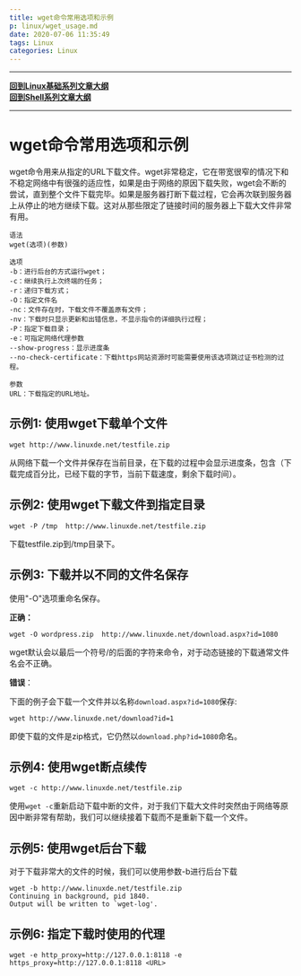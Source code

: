 ```yaml
---
title: wget命令常用选项和示例
p: linux/wget_usage.md
date: 2020-07-06 11:35:49
tags: Linux
categories: Linux
---
```


--------

**[回到Linux基础系列文章大纲](/linux/index)**  
**[回到Shell系列文章大纲](/shell/index)**  

--------

# wget命令常用选项和示例

wget命令用来从指定的URL下载文件。wget非常稳定，它在带宽很窄的情况下和不稳定网络中有很强的适应性，如果是由于网络的原因下载失败，wget会不断的尝试，直到整个文件下载完毕。如果是服务器打断下载过程，它会再次联到服务器上从停止的地方继续下载。这对从那些限定了链接时间的服务器上下载大文件非常有用。

```
语法
wget(选项)(参数)

选项
-b：进行后台的方式运行wget；
-c：继续执行上次终端的任务；
-r：递归下载方式；
-O：指定文件名
-nc：文件存在时，下载文件不覆盖原有文件；
-nv：下载时只显示更新和出错信息，不显示指令的详细执行过程；
-P：指定下载目录；
-e：可指定网络代理参数
--show-progress：显示进度条
--no-check-certificate：下载https网站资源时可能需要使用该选项跳过证书检测的过程。

参数
URL：下载指定的URL地址。
```

## 示例1: 使用wget下载单个文件

```
wget http://www.linuxde.net/testfile.zip  
```

从网络下载一个文件并保存在当前目录，在下载的过程中会显示进度条，包含（下载完成百分比，已经下载的字节，当前下载速度，剩余下载时间）。

## 示例2: 使用wget下载文件到指定目录

```
wget -P /tmp  http://www.linuxde.net/testfile.zip 
```

下载testfile.zip到/tmp目录下。

## 示例3: 下载并以不同的文件名保存

使用"-O"选项重命名保存。

**正确：**

```
wget -O wordpress.zip  http://www.linuxde.net/download.aspx?id=1080
```

wget默认会以最后一个符号/的后面的字符来命令，对于动态链接的下载通常文件名会不正确。

**错误**：

下面的例子会下载一个文件并以名称`download.aspx?id=1080`保存:

```
wget http://www.linuxde.net/download?id=1
```

即使下载的文件是zip格式，它仍然以`download.php?id=1080`命名。

## 示例4: 使用wget断点续传

```
wget -c http://www.linuxde.net/testfile.zip
```

使用`wget -c`重新启动下载中断的文件，对于我们下载大文件时突然由于网络等原因中断非常有帮助，我们可以继续接着下载而不是重新下载一个文件。

## 示例5: 使用wget后台下载

对于下载非常大的文件的时候，我们可以使用参数-b进行后台下载

```
wget -b http://www.linuxde.net/testfile.zip
Continuing in background, pid 1840.
Output will be written to `wget-log'.
```

## 示例6: 指定下载时使用的代理

```
wget -e http_proxy=http://127.0.0.1:8118 -e https_proxy=http://127.0.0.1:8118 <URL>
```

